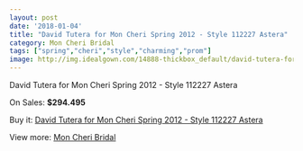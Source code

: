 ```yaml
---
layout: post
date: '2018-01-04'
title: "David Tutera for Mon Cheri Spring 2012 - Style 112227 Astera"
category: Mon Cheri Bridal
tags: ["spring","cheri","style","charming","prom"]
image: http://img.idealgown.com/14888-thickbox_default/david-tutera-for-mon-cheri-spring-2012-style-112227-astera.jpg
---
```

David Tutera for Mon Cheri Spring 2012 - Style 112227 Astera

On Sales: **$294.495**
<a href="https://www.idealgown.com/en/mon-cheri-bridal/5984-david-tutera-for-mon-cheri-spring-2012-style-112227-astera.html"><amp-img layout="responsive" width="600" height="600" src="//img.idealgown.com/14888-thickbox_default/david-tutera-for-mon-cheri-spring-2012-style-112227-astera.jpg" alt="David Tutera for Mon Cheri Spring 2012 - Style 112227 Astera 0" /></a>
<a href="https://www.idealgown.com/en/mon-cheri-bridal/5984-david-tutera-for-mon-cheri-spring-2012-style-112227-astera.html"><amp-img layout="responsive" width="600" height="600" src="//img.idealgown.com/14889-thickbox_default/david-tutera-for-mon-cheri-spring-2012-style-112227-astera.jpg" alt="David Tutera for Mon Cheri Spring 2012 - Style 112227 Astera 1" /></a>

Buy it: [David Tutera for Mon Cheri Spring 2012 - Style 112227 Astera](https://www.idealgown.com/en/mon-cheri-bridal/5984-david-tutera-for-mon-cheri-spring-2012-style-112227-astera.html "David Tutera for Mon Cheri Spring 2012 - Style 112227 Astera")

View more: [Mon Cheri Bridal](https://www.idealgown.com/en/88-mon-cheri-bridal "Mon Cheri Bridal")